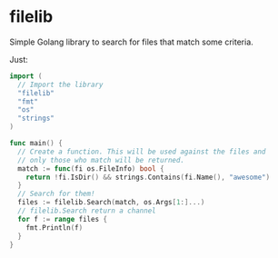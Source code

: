 # filelib

Simple Golang library to search for files that match some criteria.

Just:

```go
import (
  // Import the library
  "filelib"
  "fmt"
  "os"
  "strings"
)

func main() {
  // Create a function. This will be used against the files and
  // only those who match will be returned.
  match := func(fi os.FileInfo) bool {
    return !fi.IsDir() && strings.Contains(fi.Name(), "awesome")
  }
  // Search for them!
  files := filelib.Search(match, os.Args[1:]...)
  // filelib.Search return a channel
  for f := range files {
    fmt.Println(f)
  }
}
```
